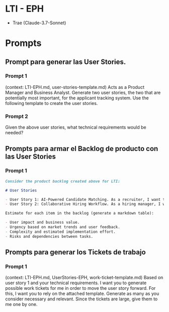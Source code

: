 # LTI - EPH

- Trae (Claude-3.7-Sonnet) 

# Prompts

## Prompt para generar las User Stories.

### Prompt 1

(context: LTI-EPH.md, user-stories-template.md)
Acts as a Product Manager and Business Analyst. 
Generate two user stories, the two that are potentially most important, for the applicant tracking system.
Use the following template to create the user stories.

### Prompt 2

Given the above user stories, what technical requirements would be needed?


## Prompts para armar el Backlog de producto con las User Stories

### Prompt 1

```md
Consider the product backlog created above for LTI:

# User Stories

- User Story 1: AI-Powered Candidate Matching. As a recruiter, I want to automatically match candidates to job openings based on skills and potential rather than just keywords, so that I can identify the best talent more quickly and reduce time-to-hire.
- User Story 2: Collaborative Hiring Workflow. As a hiring manager, I want a customizable workflow that allows my team to collaboratively evaluate candidates and provide structured feedback, so that we can make better hiring decisions with input from all stakeholders.

Estimate for each item in the backlog (generate a markdown table):

- User impact and business value.
- Urgency based on market trends and user feedback.
- Complexity and estimated implementation effort.
- Risks and dependencies between tasks.
```


## Prompts para generar los Tickets de trabajo

### Prompt 1

(context: LTI-EPH.md, UserStories-EPH, work-ticket-template.md)
Based on user story 1 and your technical requirements. I want you to generate possible work tickets for me in order to move the user story forward. For this, I want you to rely on the attached template.
Generate as many as you consider necessary and relevant.
Since the tickets are large, give them to me one by one.
